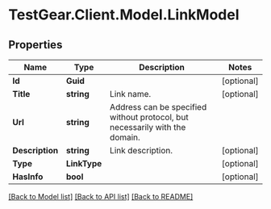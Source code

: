 # TestGear.Client.Model.LinkModel

## Properties

Name | Type | Description | Notes
------------ | ------------- | ------------- | -------------
**Id** | **Guid** |  | [optional] 
**Title** | **string** | Link name. | [optional] 
**Url** | **string** | Address can be specified without protocol, but necessarily with the domain. | 
**Description** | **string** | Link description. | [optional] 
**Type** | **LinkType** |  | [optional] 
**HasInfo** | **bool** |  | [optional] 

[[Back to Model list]](../README.md#documentation-for-models) [[Back to API list]](../README.md#documentation-for-api-endpoints) [[Back to README]](../README.md)

